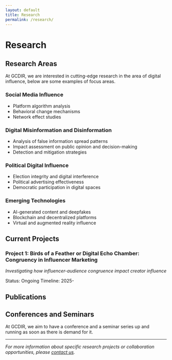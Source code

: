```yaml
---
layout: default
title: Research
permalink: /research/
---
```


# Research

## Research Areas
At GCDIR, we are interested in cutting-edge research in the area of digital
influence, below are some examples of focus areas.

### Social Media Influence
- Platform algorithm analysis
- Behavioral change mechanisms
- Network effect studies

### Digital Misinformation and Disinformation
- Analysis of false information spread patterns
- Impact assessment on public opinion and decision-making
- Detection and mitigation strategies

### Political Digital Influence
- Election integrity and digital interference
- Political advertising effectiveness
- Democratic participation in digital spaces

### Emerging Technologies
- AI-generated content and deepfakes
- Blockchain and decentralized platforms
- Virtual and augmented reality influence

## Current Projects

### Project 1: Birds of a Feather or Digital Echo Chamber: Congruency in Influencer Marketing
*Investigating how influencer-audience congruence impact creator influence*

Status: Ongoing
Timeline: 2025-


## Publications

## Conferences and Seminars
At GCDIR, we aim to have a conference and a seminar series up and running as soon as there is demand for it.

---

*For more information about specific research projects or collaboration
opportunities, please [contact us](mailto:contact@gcdir.org).* 